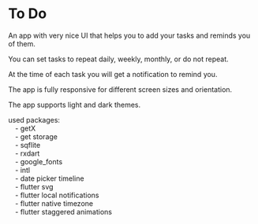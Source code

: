 # To Do

An app with very nice UI that helps you to add your tasks and reminds you of them.

You can set tasks to repeat daily, weekly, monthly, or do not repeat.

At the time of each task you will get a notification to remind you.

The app is fully responsive for different screen sizes and orientation.

The app supports light and dark themes.

used packages:  
&emsp;- getX  
&emsp;- get storage  
&emsp;- sqflite  
&emsp;- rxdart  
&emsp;- google_fonts  
&emsp;- intl  
&emsp;- date picker timeline  
&emsp;- flutter svg  
&emsp;- flutter local notifications  
&emsp;- flutter native timezone  
&emsp;- flutter staggered animations  